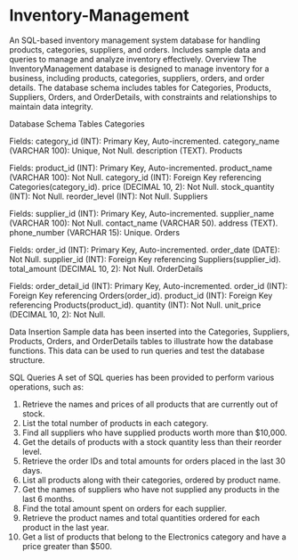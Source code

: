 # Inventory-Management
An SQL-based inventory management system database for handling products, categories, suppliers, and orders. Includes sample data and queries to manage and analyze inventory effectively.
Overview
The InventoryManagement database is designed to manage inventory for a business, including products, categories, suppliers, orders, and order details. The database schema includes tables for Categories, Products, Suppliers, Orders, and OrderDetails, with constraints and relationships to maintain data integrity.

Database Schema
Tables
Categories

Fields:
category_id (INT): Primary Key, Auto-incremented.
category_name (VARCHAR 100): Unique, Not Null.
description (TEXT).
Products

Fields:
product_id (INT): Primary Key, Auto-incremented.
product_name (VARCHAR 100): Not Null.
category_id (INT): Foreign Key referencing Categories(category_id).
price (DECIMAL 10, 2): Not Null.
stock_quantity (INT): Not Null.
reorder_level (INT): Not Null.
Suppliers

Fields:
supplier_id (INT): Primary Key, Auto-incremented.
supplier_name (VARCHAR 100): Not Null.
contact_name (VARCHAR 50).
address (TEXT).
phone_number (VARCHAR 15): Unique.
Orders

Fields:
order_id (INT): Primary Key, Auto-incremented.
order_date (DATE): Not Null.
supplier_id (INT): Foreign Key referencing Suppliers(supplier_id).
total_amount (DECIMAL 10, 2): Not Null.
OrderDetails

Fields:
order_detail_id (INT): Primary Key, Auto-incremented.
order_id (INT): Foreign Key referencing Orders(order_id).
product_id (INT): Foreign Key referencing Products(product_id).
quantity (INT): Not Null.
unit_price (DECIMAL 10, 2): Not Null.

Data Insertion
Sample data has been inserted into the Categories, Suppliers, Products, Orders, and OrderDetails tables to illustrate how the database functions. This data can be used to run queries and test the database structure.

SQL Queries
A set of SQL queries has been provided to perform various operations, such as:


1.	Retrieve the names and prices of all products that are currently out of stock.
2.	List the total number of products in each category.
3.	Find all suppliers who have supplied products worth more than $10,000.
4.	Get the details of products with a stock quantity less than their reorder level.
5.	Retrieve the order IDs and total amounts for orders placed in the last 30 days.
6.	List all products along with their categories, ordered by product name.
7.	Get the names of suppliers who have not supplied any products in the last 6 months.
8.	Find the total amount spent on orders for each supplier.
9.	Retrieve the product names and total quantities ordered for each product in the last year.
10.	Get a list of products that belong to the Electronics category and have a price greater than $500.

